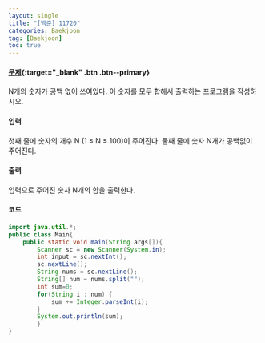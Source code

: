 ```yaml
---
layout: single
title: "[백준] 11720"
categories: Baekjoon
tag: [Baekjoon]
toc: true
---
```


#### [문제](https://www.acmicpc.net/problem/11720){:target="\_blank" .btn .btn--primary}
N개의 숫자가 공백 없이 쓰여있다. 이 숫자를 모두 합해서 출력하는 프로그램을 작성하시오.

#### 입력
첫째 줄에 숫자의 개수 N (1 ≤ N ≤ 100)이 주어진다. 둘째 줄에 숫자 N개가 공백없이 주어진다.

#### 출력
입력으로 주어진 숫자 N개의 합을 출력한다.

#### 코드
```java
import java.util.*;
public class Main{
	public static void main(String args[]){
		Scanner sc = new Scanner(System.in);
		int input = sc.nextInt();
        sc.nextLine();
        String nums = sc.nextLine();
        String[] num = nums.split("");
        int sum=0;
        for(String i : num) {
            sum += Integer.parseInt(i);
        }
        System.out.println(sum);
        }
}
```
